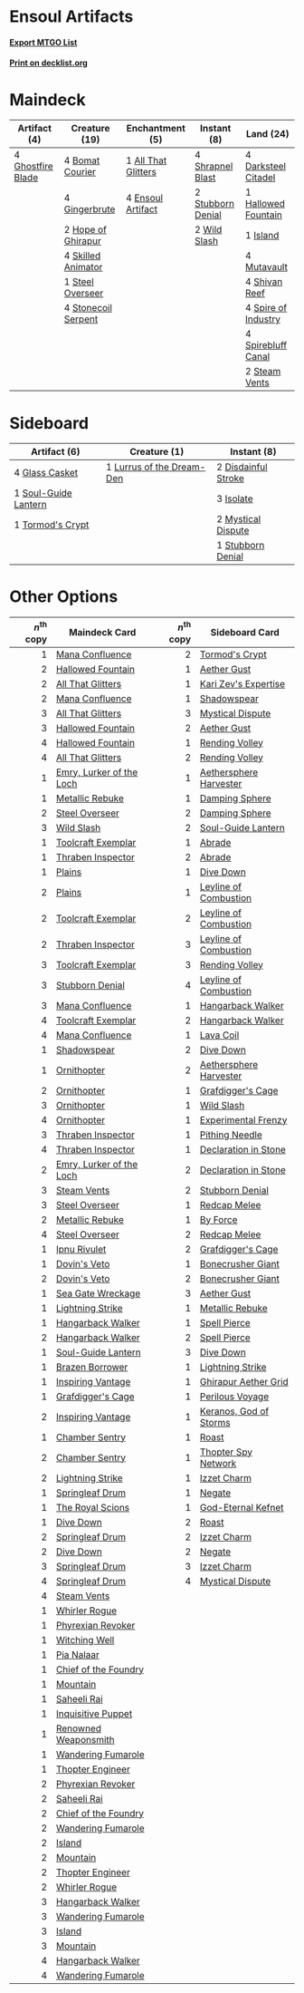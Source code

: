 # Ensoul Artifacts

#### [Export MTGO List](../collection/Ensoul%20Artifacts/Ensoul%20Artifacts.txt)
#### [Print on decklist.org](http://decklist.org/?deckmain=1%09All%20That%20Glitters%0A4%09Bomat%20Courier%0A4%09Darksteel%20Citadel%0A4%09Ensoul%20Artifact%0A4%09Ghostfire%20Blade%0A4%09Gingerbrute%0A1%09Hallowed%20Fountain%0A2%09Hope%20of%20Ghirapur%0A1%09Island%0A4%09Mutavault%0A4%09Shivan%20Reef%0A4%09Shrapnel%20Blast%0A4%09Skilled%20Animator%0A4%09Spire%20of%20Industry%0A4%09Spirebluff%20Canal%0A2%09Steam%20Vents%0A1%09Steel%20Overseer%0A4%09Stonecoil%20Serpent%0A2%09Stubborn%20Denial%0A2%09Wild%20Slash&deckside=2%09Disdainful%20Stroke%0A4%09Glass%20Casket%0A3%09Isolate%0A1%09Lurrus%20of%20the%20Dream-Den%0A2%09Mystical%20Dispute%0A1%09Soul-Guide%20Lantern%0A1%09Stubborn%20Denial%0A1%09Tormod's%20Crypt)
# Maindeck

|                                        Artifact (4)                                        |                                        Creature (19)                                         |                                       Enchantment (5)                                        |                                        Instant (8)                                         |                                          Land (24)                                           |
|--------------------------------------------------------------------------------------------|----------------------------------------------------------------------------------------------|----------------------------------------------------------------------------------------------|--------------------------------------------------------------------------------------------|----------------------------------------------------------------------------------------------|
|4 [Ghostfire Blade](http://gatherer.wizards.com/Pages/Card/Details.aspx?multiverseid=386545)|4 [Bomat Courier](http://gatherer.wizards.com/Pages/Card/Details.aspx?multiverseid=417772)    |1 [All That Glitters](http://gatherer.wizards.com/Pages/Card/Details.aspx?multiverseid=472964)|4 [Shrapnel Blast](http://gatherer.wizards.com/Pages/Card/Details.aspx?multiverseid=442784) |4 [Darksteel Citadel](http://gatherer.wizards.com/Pages/Card/Details.aspx?multiverseid=389479)|
|                                                                                            |4 [Gingerbrute](http://gatherer.wizards.com/Pages/Card/Details.aspx?multiverseid=473181)      |4 [Ensoul Artifact](http://gatherer.wizards.com/Pages/Card/Details.aspx?multiverseid=383232)  |2 [Stubborn Denial](http://gatherer.wizards.com/Pages/Card/Details.aspx?multiverseid=386673)|1 [Hallowed Fountain](http://gatherer.wizards.com/Pages/Card/Details.aspx?multiverseid=97071) |
|                                                                                            |2 [Hope of Ghirapur](http://gatherer.wizards.com/Pages/Card/Details.aspx?multiverseid=423821) |                                                                                              |2 [Wild Slash](http://gatherer.wizards.com/Pages/Card/Details.aspx?multiverseid=391959)     |1 [Island](http://gatherer.wizards.com/Pages/Card/Details.aspx?multiverseid=439857)           |
|                                                                                            |4 [Skilled Animator](http://gatherer.wizards.com/Pages/Card/Details.aspx?multiverseid=447209) |                                                                                              |                                                                                            |4 [Mutavault](http://gatherer.wizards.com/Pages/Card/Details.aspx?multiverseid=370733)        |
|                                                                                            |1 [Steel Overseer](http://gatherer.wizards.com/Pages/Card/Details.aspx?multiverseid=222714)   |                                                                                              |                                                                                            |4 [Shivan Reef](http://gatherer.wizards.com/Pages/Card/Details.aspx?multiverseid=129731)      |
|                                                                                            |4 [Stonecoil Serpent](http://gatherer.wizards.com/Pages/Card/Details.aspx?multiverseid=473197)|                                                                                              |                                                                                            |4 [Spire of Industry](http://gatherer.wizards.com/Pages/Card/Details.aspx?multiverseid=423851)|
|                                                                                            |                                                                                              |                                                                                              |                                                                                            |4 [Spirebluff Canal](http://gatherer.wizards.com/Pages/Card/Details.aspx?multiverseid=417822) |
|                                                                                            |                                                                                              |                                                                                              |                                                                                            |2 [Steam Vents](http://gatherer.wizards.com/Pages/Card/Details.aspx?multiverseid=405109)      |


# Sideboard

|                                         Artifact (6)                                          |                                            Creature (1)                                            |                                         Instant (8)                                          |
|-----------------------------------------------------------------------------------------------|----------------------------------------------------------------------------------------------------|----------------------------------------------------------------------------------------------|
|4 [Glass Casket](http://gatherer.wizards.com/Pages/Card/Details.aspx?multiverseid=472977)      |1 [Lurrus of the Dream-Den](http://gatherer.wizards.com/Pages/Card/Details.aspx?multiverseid=479746)|2 [Disdainful Stroke](http://gatherer.wizards.com/Pages/Card/Details.aspx?multiverseid=420705)|
|1 [Soul-Guide Lantern](http://gatherer.wizards.com/Pages/Card/Details.aspx?multiverseid=476488)|                                                                                                    |3 [Isolate](http://gatherer.wizards.com/Pages/Card/Details.aspx?multiverseid=447153)          |
|1 [Tormod's Crypt](http://gatherer.wizards.com/Pages/Card/Details.aspx?multiverseid=389723)    |                                                                                                    |2 [Mystical Dispute](http://gatherer.wizards.com/Pages/Card/Details.aspx?multiverseid=473020) |
|                                                                                               |                                                                                                    |1 [Stubborn Denial](http://gatherer.wizards.com/Pages/Card/Details.aspx?multiverseid=386673)  |


# Other Options

|*n*<sup>th</sup> copy|                                           Maindeck Card                                           |*n*<sup>th</sup> copy|                                         Sideboard Card                                          |
|--------------------:|---------------------------------------------------------------------------------------------------|--------------------:|-------------------------------------------------------------------------------------------------|
|                    1|[Mana Confluence](http://gatherer.wizards.com/Pages/Card/Details.aspx?multiverseid=409573)         |                    2|[Tormod's Crypt](http://gatherer.wizards.com/Pages/Card/Details.aspx?multiverseid=389723)        |
|                    2|[Hallowed Fountain](http://gatherer.wizards.com/Pages/Card/Details.aspx?multiverseid=97071)        |                    1|[Aether Gust](http://gatherer.wizards.com/Pages/Card/Details.aspx?multiverseid=466796)           |
|                    2|[All That Glitters](http://gatherer.wizards.com/Pages/Card/Details.aspx?multiverseid=472964)       |                    1|[Kari Zev's Expertise](http://gatherer.wizards.com/Pages/Card/Details.aspx?multiverseid=423755)  |
|                    2|[Mana Confluence](http://gatherer.wizards.com/Pages/Card/Details.aspx?multiverseid=409573)         |                    1|[Shadowspear](http://gatherer.wizards.com/Pages/Card/Details.aspx?multiverseid=476487)           |
|                    3|[All That Glitters](http://gatherer.wizards.com/Pages/Card/Details.aspx?multiverseid=472964)       |                    3|[Mystical Dispute](http://gatherer.wizards.com/Pages/Card/Details.aspx?multiverseid=473020)      |
|                    3|[Hallowed Fountain](http://gatherer.wizards.com/Pages/Card/Details.aspx?multiverseid=97071)        |                    2|[Aether Gust](http://gatherer.wizards.com/Pages/Card/Details.aspx?multiverseid=466796)           |
|                    4|[Hallowed Fountain](http://gatherer.wizards.com/Pages/Card/Details.aspx?multiverseid=97071)        |                    1|[Rending Volley](http://gatherer.wizards.com/Pages/Card/Details.aspx?multiverseid=394663)        |
|                    4|[All That Glitters](http://gatherer.wizards.com/Pages/Card/Details.aspx?multiverseid=472964)       |                    2|[Rending Volley](http://gatherer.wizards.com/Pages/Card/Details.aspx?multiverseid=394663)        |
|                    1|[Emry, Lurker of the Loch](http://gatherer.wizards.com/Pages/Card/Details.aspx?multiverseid=473005)|                    1|[Aethersphere Harvester](http://gatherer.wizards.com/Pages/Card/Details.aspx?multiverseid=423809)|
|                    1|[Metallic Rebuke](http://gatherer.wizards.com/Pages/Card/Details.aspx?multiverseid=423706)         |                    1|[Damping Sphere](http://gatherer.wizards.com/Pages/Card/Details.aspx?multiverseid=443101)        |
|                    2|[Steel Overseer](http://gatherer.wizards.com/Pages/Card/Details.aspx?multiverseid=222714)          |                    2|[Damping Sphere](http://gatherer.wizards.com/Pages/Card/Details.aspx?multiverseid=443101)        |
|                    3|[Wild Slash](http://gatherer.wizards.com/Pages/Card/Details.aspx?multiverseid=391959)              |                    2|[Soul-Guide Lantern](http://gatherer.wizards.com/Pages/Card/Details.aspx?multiverseid=476488)    |
|                    1|[Toolcraft Exemplar](http://gatherer.wizards.com/Pages/Card/Details.aspx?multiverseid=417605)      |                    1|[Abrade](http://gatherer.wizards.com/Pages/Card/Details.aspx?multiverseid=430772)                |
|                    1|[Thraben Inspector](http://gatherer.wizards.com/Pages/Card/Details.aspx?multiverseid=409784)       |                    2|[Abrade](http://gatherer.wizards.com/Pages/Card/Details.aspx?multiverseid=430772)                |
|                    1|[Plains](http://gatherer.wizards.com/Pages/Card/Details.aspx?multiverseid=439856)                  |                    1|[Dive Down](http://gatherer.wizards.com/Pages/Card/Details.aspx?multiverseid=435205)             |
|                    2|[Plains](http://gatherer.wizards.com/Pages/Card/Details.aspx?multiverseid=439856)                  |                    1|[Leyline of Combustion](http://gatherer.wizards.com/Pages/Card/Details.aspx?multiverseid=466902) |
|                    2|[Toolcraft Exemplar](http://gatherer.wizards.com/Pages/Card/Details.aspx?multiverseid=417605)      |                    2|[Leyline of Combustion](http://gatherer.wizards.com/Pages/Card/Details.aspx?multiverseid=466902) |
|                    2|[Thraben Inspector](http://gatherer.wizards.com/Pages/Card/Details.aspx?multiverseid=409784)       |                    3|[Leyline of Combustion](http://gatherer.wizards.com/Pages/Card/Details.aspx?multiverseid=466902) |
|                    3|[Toolcraft Exemplar](http://gatherer.wizards.com/Pages/Card/Details.aspx?multiverseid=417605)      |                    3|[Rending Volley](http://gatherer.wizards.com/Pages/Card/Details.aspx?multiverseid=394663)        |
|                    3|[Stubborn Denial](http://gatherer.wizards.com/Pages/Card/Details.aspx?multiverseid=386673)         |                    4|[Leyline of Combustion](http://gatherer.wizards.com/Pages/Card/Details.aspx?multiverseid=466902) |
|                    3|[Mana Confluence](http://gatherer.wizards.com/Pages/Card/Details.aspx?multiverseid=409573)         |                    1|[Hangarback Walker](http://gatherer.wizards.com/Pages/Card/Details.aspx?multiverseid=420600)     |
|                    4|[Toolcraft Exemplar](http://gatherer.wizards.com/Pages/Card/Details.aspx?multiverseid=417605)      |                    2|[Hangarback Walker](http://gatherer.wizards.com/Pages/Card/Details.aspx?multiverseid=420600)     |
|                    4|[Mana Confluence](http://gatherer.wizards.com/Pages/Card/Details.aspx?multiverseid=409573)         |                    1|[Lava Coil](http://gatherer.wizards.com/Pages/Card/Details.aspx?multiverseid=452858)             |
|                    1|[Shadowspear](http://gatherer.wizards.com/Pages/Card/Details.aspx?multiverseid=476487)             |                    2|[Dive Down](http://gatherer.wizards.com/Pages/Card/Details.aspx?multiverseid=435205)             |
|                    1|[Ornithopter](http://gatherer.wizards.com/Pages/Card/Details.aspx?multiverseid=129665)             |                    2|[Aethersphere Harvester](http://gatherer.wizards.com/Pages/Card/Details.aspx?multiverseid=423809)|
|                    2|[Ornithopter](http://gatherer.wizards.com/Pages/Card/Details.aspx?multiverseid=129665)             |                    1|[Grafdigger's Cage](http://gatherer.wizards.com/Pages/Card/Details.aspx?multiverseid=278452)     |
|                    3|[Ornithopter](http://gatherer.wizards.com/Pages/Card/Details.aspx?multiverseid=129665)             |                    1|[Wild Slash](http://gatherer.wizards.com/Pages/Card/Details.aspx?multiverseid=391959)            |
|                    4|[Ornithopter](http://gatherer.wizards.com/Pages/Card/Details.aspx?multiverseid=129665)             |                    1|[Experimental Frenzy](http://gatherer.wizards.com/Pages/Card/Details.aspx?multiverseid=452849)   |
|                    3|[Thraben Inspector](http://gatherer.wizards.com/Pages/Card/Details.aspx?multiverseid=409784)       |                    1|[Pithing Needle](http://gatherer.wizards.com/Pages/Card/Details.aspx?multiverseid=129526)        |
|                    4|[Thraben Inspector](http://gatherer.wizards.com/Pages/Card/Details.aspx?multiverseid=409784)       |                    1|[Declaration in Stone](http://gatherer.wizards.com/Pages/Card/Details.aspx?multiverseid=409750)  |
|                    2|[Emry, Lurker of the Loch](http://gatherer.wizards.com/Pages/Card/Details.aspx?multiverseid=473005)|                    2|[Declaration in Stone](http://gatherer.wizards.com/Pages/Card/Details.aspx?multiverseid=409750)  |
|                    3|[Steam Vents](http://gatherer.wizards.com/Pages/Card/Details.aspx?multiverseid=405109)             |                    2|[Stubborn Denial](http://gatherer.wizards.com/Pages/Card/Details.aspx?multiverseid=386673)       |
|                    3|[Steel Overseer](http://gatherer.wizards.com/Pages/Card/Details.aspx?multiverseid=222714)          |                    1|[Redcap Melee](http://gatherer.wizards.com/Pages/Card/Details.aspx?multiverseid=473097)          |
|                    2|[Metallic Rebuke](http://gatherer.wizards.com/Pages/Card/Details.aspx?multiverseid=423706)         |                    1|[By Force](http://gatherer.wizards.com/Pages/Card/Details.aspx?multiverseid=426825)              |
|                    4|[Steel Overseer](http://gatherer.wizards.com/Pages/Card/Details.aspx?multiverseid=222714)          |                    2|[Redcap Melee](http://gatherer.wizards.com/Pages/Card/Details.aspx?multiverseid=473097)          |
|                    1|[Ipnu Rivulet](http://gatherer.wizards.com/Pages/Card/Details.aspx?multiverseid=430869)            |                    2|[Grafdigger's Cage](http://gatherer.wizards.com/Pages/Card/Details.aspx?multiverseid=278452)     |
|                    1|[Dovin's Veto](http://gatherer.wizards.com/Pages/Card/Details.aspx?multiverseid=461120)            |                    1|[Bonecrusher Giant](http://gatherer.wizards.com/Pages/Card/Details.aspx?multiverseid=473077)     |
|                    2|[Dovin's Veto](http://gatherer.wizards.com/Pages/Card/Details.aspx?multiverseid=461120)            |                    2|[Bonecrusher Giant](http://gatherer.wizards.com/Pages/Card/Details.aspx?multiverseid=473077)     |
|                    1|[Sea Gate Wreckage](http://gatherer.wizards.com/Pages/Card/Details.aspx?multiverseid=407687)       |                    3|[Aether Gust](http://gatherer.wizards.com/Pages/Card/Details.aspx?multiverseid=466796)           |
|                    1|[Lightning Strike](http://gatherer.wizards.com/Pages/Card/Details.aspx?multiverseid=383299)        |                    1|[Metallic Rebuke](http://gatherer.wizards.com/Pages/Card/Details.aspx?multiverseid=423706)       |
|                    1|[Hangarback Walker](http://gatherer.wizards.com/Pages/Card/Details.aspx?multiverseid=420600)       |                    1|[Spell Pierce](http://gatherer.wizards.com/Pages/Card/Details.aspx?multiverseid=425876)          |
|                    2|[Hangarback Walker](http://gatherer.wizards.com/Pages/Card/Details.aspx?multiverseid=420600)       |                    2|[Spell Pierce](http://gatherer.wizards.com/Pages/Card/Details.aspx?multiverseid=425876)          |
|                    1|[Soul-Guide Lantern](http://gatherer.wizards.com/Pages/Card/Details.aspx?multiverseid=476488)      |                    3|[Dive Down](http://gatherer.wizards.com/Pages/Card/Details.aspx?multiverseid=435205)             |
|                    1|[Brazen Borrower](http://gatherer.wizards.com/Pages/Card/Details.aspx?multiverseid=473001)         |                    1|[Lightning Strike](http://gatherer.wizards.com/Pages/Card/Details.aspx?multiverseid=383299)      |
|                    1|[Inspiring Vantage](http://gatherer.wizards.com/Pages/Card/Details.aspx?multiverseid=417819)       |                    1|[Ghirapur Aether Grid](http://gatherer.wizards.com/Pages/Card/Details.aspx?multiverseid=398517)  |
|                    1|[Grafdigger's Cage](http://gatherer.wizards.com/Pages/Card/Details.aspx?multiverseid=278452)       |                    1|[Perilous Voyage](http://gatherer.wizards.com/Pages/Card/Details.aspx?multiverseid=435219)       |
|                    2|[Inspiring Vantage](http://gatherer.wizards.com/Pages/Card/Details.aspx?multiverseid=417819)       |                    1|[Keranos, God of Storms](http://gatherer.wizards.com/Pages/Card/Details.aspx?multiverseid=380442)|
|                    1|[Chamber Sentry](http://gatherer.wizards.com/Pages/Card/Details.aspx?multiverseid=452982)          |                    1|[Roast](http://gatherer.wizards.com/Pages/Card/Details.aspx?multiverseid=394667)                 |
|                    2|[Chamber Sentry](http://gatherer.wizards.com/Pages/Card/Details.aspx?multiverseid=452982)          |                    1|[Thopter Spy Network](http://gatherer.wizards.com/Pages/Card/Details.aspx?multiverseid=451062)   |
|                    2|[Lightning Strike](http://gatherer.wizards.com/Pages/Card/Details.aspx?multiverseid=383299)        |                    1|[Izzet Charm](http://gatherer.wizards.com/Pages/Card/Details.aspx?multiverseid=338413)           |
|                    1|[Springleaf Drum](http://gatherer.wizards.com/Pages/Card/Details.aspx?multiverseid=378534)         |                    1|[Negate](http://gatherer.wizards.com/Pages/Card/Details.aspx?multiverseid=423707)                |
|                    1|[The Royal Scions](http://gatherer.wizards.com/Pages/Card/Details.aspx?multiverseid=473161)        |                    1|[God-Eternal Kefnet](http://gatherer.wizards.com/Pages/Card/Details.aspx?multiverseid=460980)    |
|                    1|[Dive Down](http://gatherer.wizards.com/Pages/Card/Details.aspx?multiverseid=435205)               |                    2|[Roast](http://gatherer.wizards.com/Pages/Card/Details.aspx?multiverseid=394667)                 |
|                    2|[Springleaf Drum](http://gatherer.wizards.com/Pages/Card/Details.aspx?multiverseid=378534)         |                    2|[Izzet Charm](http://gatherer.wizards.com/Pages/Card/Details.aspx?multiverseid=338413)           |
|                    2|[Dive Down](http://gatherer.wizards.com/Pages/Card/Details.aspx?multiverseid=435205)               |                    2|[Negate](http://gatherer.wizards.com/Pages/Card/Details.aspx?multiverseid=423707)                |
|                    3|[Springleaf Drum](http://gatherer.wizards.com/Pages/Card/Details.aspx?multiverseid=378534)         |                    3|[Izzet Charm](http://gatherer.wizards.com/Pages/Card/Details.aspx?multiverseid=338413)           |
|                    4|[Springleaf Drum](http://gatherer.wizards.com/Pages/Card/Details.aspx?multiverseid=378534)         |                    4|[Mystical Dispute](http://gatherer.wizards.com/Pages/Card/Details.aspx?multiverseid=473020)      |
|                    4|[Steam Vents](http://gatherer.wizards.com/Pages/Card/Details.aspx?multiverseid=405109)             |                     |                                                                                                 |
|                    1|[Whirler Rogue](http://gatherer.wizards.com/Pages/Card/Details.aspx?multiverseid=451066)           |                     |                                                                                                 |
|                    1|[Phyrexian Revoker](http://gatherer.wizards.com/Pages/Card/Details.aspx?multiverseid=383343)       |                     |                                                                                                 |
|                    1|[Witching Well](http://gatherer.wizards.com/Pages/Card/Details.aspx?multiverseid=473036)           |                     |                                                                                                 |
|                    1|[Pia Nalaar](http://gatherer.wizards.com/Pages/Card/Details.aspx?multiverseid=417697)              |                     |                                                                                                 |
|                    1|[Chief of the Foundry](http://gatherer.wizards.com/Pages/Card/Details.aspx?multiverseid=451154)    |                     |                                                                                                 |
|                    1|[Mountain](http://gatherer.wizards.com/Pages/Card/Details.aspx?multiverseid=439859)                |                     |                                                                                                 |
|                    1|[Saheeli Rai](http://gatherer.wizards.com/Pages/Card/Details.aspx?multiverseid=417759)             |                     |                                                                                                 |
|                    1|[Inquisitive Puppet](http://gatherer.wizards.com/Pages/Card/Details.aspx?multiverseid=473185)      |                     |                                                                                                 |
|                    1|[Renowned Weaponsmith](http://gatherer.wizards.com/Pages/Card/Details.aspx?multiverseid=391905)    |                     |                                                                                                 |
|                    1|[Wandering Fumarole](http://gatherer.wizards.com/Pages/Card/Details.aspx?multiverseid=407692)      |                     |                                                                                                 |
|                    1|[Thopter Engineer](http://gatherer.wizards.com/Pages/Card/Details.aspx?multiverseid=451081)        |                     |                                                                                                 |
|                    2|[Phyrexian Revoker](http://gatherer.wizards.com/Pages/Card/Details.aspx?multiverseid=383343)       |                     |                                                                                                 |
|                    2|[Saheeli Rai](http://gatherer.wizards.com/Pages/Card/Details.aspx?multiverseid=417759)             |                     |                                                                                                 |
|                    2|[Chief of the Foundry](http://gatherer.wizards.com/Pages/Card/Details.aspx?multiverseid=451154)    |                     |                                                                                                 |
|                    2|[Wandering Fumarole](http://gatherer.wizards.com/Pages/Card/Details.aspx?multiverseid=407692)      |                     |                                                                                                 |
|                    2|[Island](http://gatherer.wizards.com/Pages/Card/Details.aspx?multiverseid=439857)                  |                     |                                                                                                 |
|                    2|[Mountain](http://gatherer.wizards.com/Pages/Card/Details.aspx?multiverseid=439859)                |                     |                                                                                                 |
|                    2|[Thopter Engineer](http://gatherer.wizards.com/Pages/Card/Details.aspx?multiverseid=451081)        |                     |                                                                                                 |
|                    2|[Whirler Rogue](http://gatherer.wizards.com/Pages/Card/Details.aspx?multiverseid=451066)           |                     |                                                                                                 |
|                    3|[Hangarback Walker](http://gatherer.wizards.com/Pages/Card/Details.aspx?multiverseid=420600)       |                     |                                                                                                 |
|                    3|[Wandering Fumarole](http://gatherer.wizards.com/Pages/Card/Details.aspx?multiverseid=407692)      |                     |                                                                                                 |
|                    3|[Island](http://gatherer.wizards.com/Pages/Card/Details.aspx?multiverseid=439857)                  |                     |                                                                                                 |
|                    3|[Mountain](http://gatherer.wizards.com/Pages/Card/Details.aspx?multiverseid=439859)                |                     |                                                                                                 |
|                    4|[Hangarback Walker](http://gatherer.wizards.com/Pages/Card/Details.aspx?multiverseid=420600)       |                     |                                                                                                 |
|                    4|[Wandering Fumarole](http://gatherer.wizards.com/Pages/Card/Details.aspx?multiverseid=407692)      |                     |                                                                                                 |

